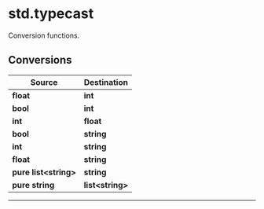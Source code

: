 # std.typecast

Conversion functions.
## Conversions
|Source|Destination|
|-|-|
|**float**|**int**|
|**bool**|**int**|
|**int**|**float**|
|**bool**|**string**|
|**int**|**string**|
|**float**|**string**|
|**pure list\<string>**|**string**|
|**pure string**|**list\<string>**|


***
